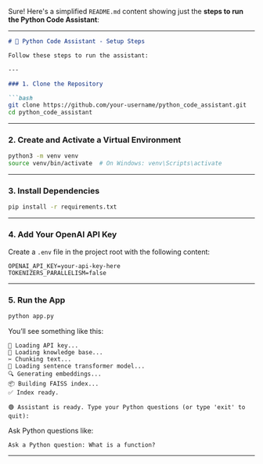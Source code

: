 Sure! Here's a simplified `README.md` content showing just the **steps to run the Python Code Assistant**:

---

````markdown
# 🐍 Python Code Assistant - Setup Steps

Follow these steps to run the assistant:

---

### 1. Clone the Repository

```bash
git clone https://github.com/your-username/python_code_assistant.git
cd python_code_assistant
````

---

### 2. Create and Activate a Virtual Environment

```bash
python3 -m venv venv
source venv/bin/activate  # On Windows: venv\Scripts\activate
```

---

### 3. Install Dependencies

```bash
pip install -r requirements.txt
```

---

### 4. Add Your OpenAI API Key

Create a `.env` file in the project root with the following content:

```env
OPENAI_API_KEY=your-api-key-here
TOKENIZERS_PARALLELISM=false
```

---

### 5. Run the App

```bash
python app.py
```

You’ll see something like this:

```
🔐 Loading API key...
📄 Loading knowledge base...
✂️ Chunking text...
🤖 Loading sentence transformer model...
🔍 Generating embeddings...
📦 Building FAISS index...
✅ Index ready.

🟢 Assistant is ready. Type your Python questions (or type 'exit' to quit):
```

Ask Python questions like:

```text
Ask a Python question: What is a function?
```

---

